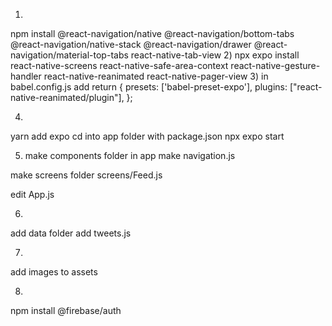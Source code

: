 1) 
npm install @react-navigation/native @react-navigation/bottom-tabs 
@react-navigation/native-stack @react-navigation/drawer
@react-navigation/material-top-tabs react-native-tab-view
2) 
npx expo install react-native-screens react-native-safe-area-context react-native-gesture-handler react-native-reanimated react-native-pager-view
3) 
in babel.config.js 
add 
  return {
    presets: ['babel-preset-expo'],
    plugins: ["react-native-reanimated/plugin"],
  };

4) 
yarn add expo 
cd into app folder with package.json 
npx expo start  

5) make components folder in app
make navigation.js

make screens folder 
screens/Feed.js 

edit App.js 

6) 
add data folder
add tweets.js 

7) 
add images to assets 

8) 
npm install @firebase/auth